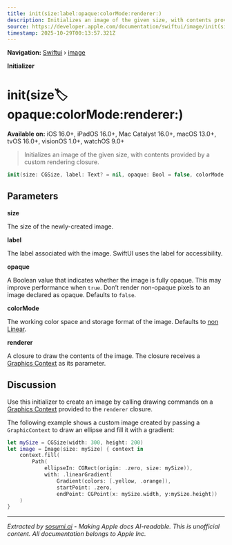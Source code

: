 ```yaml
---
title: init(size:label:opaque:colorMode:renderer:)
description: Initializes an image of the given size, with contents provided by a custom rendering closure.
source: https://developer.apple.com/documentation/swiftui/image/init(size:label:opaque:colormode:renderer:)
timestamp: 2025-10-29T00:13:57.321Z
---
```


**Navigation:** [Swiftui](/documentation/swiftui) › [image](/documentation/swiftui/image)

**Initializer**

# init(size:label:opaque:colorMode:renderer:)

**Available on:** iOS 16.0+, iPadOS 16.0+, Mac Catalyst 16.0+, macOS 13.0+, tvOS 16.0+, visionOS 1.0+, watchOS 9.0+

> Initializes an image of the given size, with contents provided by a custom rendering closure.

```swift
init(size: CGSize, label: Text? = nil, opaque: Bool = false, colorMode: ColorRenderingMode = .nonLinear, renderer: @escaping (inout GraphicsContext) -> Void)
```

## Parameters

**size**

The size of the newly-created image.



**label**

The label associated with the image. SwiftUI uses the label for accessibility.



**opaque**

A Boolean value that indicates whether the image is fully opaque. This may improve performance when `true`. Don’t render non-opaque pixels to an image declared as opaque. Defaults to `false`.



**colorMode**

The working color space and storage format of the image. Defaults to [non Linear](/documentation/swiftui/colorrenderingmode/nonlinear).



**renderer**

A closure to draw the contents of the image. The closure receives a [Graphics Context](/documentation/swiftui/graphicscontext) as its parameter.



## Discussion

Use this initializer to create an image by calling drawing commands on a [Graphics Context](/documentation/swiftui/graphicscontext) provided to the `renderer` closure.

The following example shows a custom image created by passing a `GraphicContext` to draw an ellipse and fill it with a gradient:

```swift
let mySize = CGSize(width: 300, height: 200)
let image = Image(size: mySize) { context in
    context.fill(
        Path(
            ellipseIn: CGRect(origin: .zero, size: mySize)),
            with: .linearGradient(
                Gradient(colors: [.yellow, .orange]),
                startPoint: .zero,
                endPoint: CGPoint(x: mySize.width, y:mySize.height))
    )
}
```

---

*Extracted by [sosumi.ai](https://sosumi.ai) - Making Apple docs AI-readable.*
*This is unofficial content. All documentation belongs to Apple Inc.*
